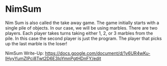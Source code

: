 # NimSum

Nim Sum is also called the take away game. The game initially starts with a single pile of objects. In our case, we will be using marbles. There are two players. Each player takes turns taking either 1, 2, or 3 marbles from the pile. In this case the second player is just the program. The player that picks up the last marble is the loser!

NimSum Write-Up: https://docs.google.com/document/d/1y6UR4wKu-IHyyYumZlPci8Twt2D6E3IoYmnPgtHDnFY/edit
